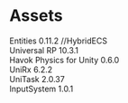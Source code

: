# Assets
Entities 0.11.2 //HybridECS  
Universal RP 10.3.1  
Havok Physics for Unity 0.6.0  
UniRx 6.2.2  
UniTask 2.0.37  
InputSystem 1.0.1  